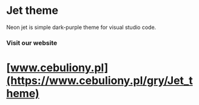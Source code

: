 # Jet theme
Neon jet is simple dark-purple theme for visual studio code. 


### Visit our website
# [www.cebuliony.pl](https://www.cebuliony.pl/gry/Jet_theme)
